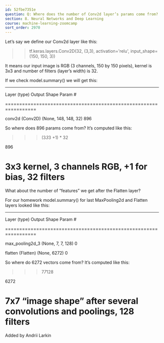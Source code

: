 ```yaml
---
id: 52fbe7351e
question: Q: Where does the number of Conv2d layer’s params come from? Where does the number of “features” we get after the Flatten layer come from?
section: 8. Neural Networks and Deep Learning
course: machine-learning-zoomcamp
sort_order: 2970
---
```


Let’s say we define our Conv2d layer like this:

>> tf.keras.layers.Conv2D(32, (3,3), activation='relu', input_shape=(150, 150, 3))

It means our input image is RGB (3 channels, 150 by 150 pixels), kernel is 3x3 and number of filters (layer’s width) is 32.

If we check model.summary() we will get this:

_________________________________________________________________

Layer (type)                Output Shape              Param #

=================================================================

conv2d (Conv2D)             (None, 148, 148, 32)      896

So where does 896 params come from? It’s computed like this:

>>> (3*3*3 +1) * 32

896

# 3x3 kernel, 3 channels RGB, +1 for bias, 32 filters

What about the number of “features” we get after the Flatten layer?

For our homework model.summary() for last MaxPooling2d and Flatten layers looked like this:

_________________________________________________________________

Layer (type)                Output Shape              Param #

=================================================================

max_pooling2d_3       (None, 7, 7, 128)         0

flatten (Flatten)           (None, 6272)              0

So where do 6272 vectors come from? It’s computed like this:

>>> 7*7*128

6272

# 7x7 “image shape” after several convolutions and poolings, 128 filters

Added by Andrii Larkin

